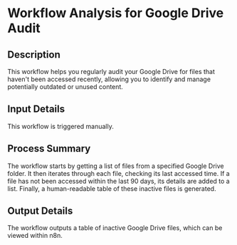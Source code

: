 # Workflow Analysis for Google Drive Audit

## Description
This workflow helps you regularly audit your Google Drive for files that haven't been accessed recently, allowing you to identify and manage potentially outdated or unused content.

## Input Details
This workflow is triggered manually.

## Process Summary
The workflow starts by getting a list of files from a specified Google Drive folder. It then iterates through each file, checking its last accessed time. If a file has not been accessed within the last 90 days, its details are added to a list. Finally, a human-readable table of these inactive files is generated.

## Output Details
The workflow outputs a table of inactive Google Drive files, which can be viewed within n8n.

